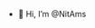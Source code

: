 - 👋 Hi, I’m @NitAms


<!---
NitAms/NitAms is a ✨ special ✨ repository because its `README.md` (this file) appears on your GitHub profile.
You can click the Preview link to take a look at your changes.
--->
